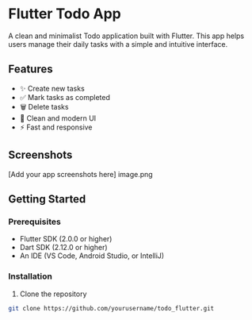 # Flutter Todo App

A clean and minimalist Todo application built with Flutter. This app helps users manage their daily tasks with a simple and intuitive interface.

## Features

- ✨ Create new tasks
- ✅ Mark tasks as completed
- 🗑️ Delete tasks
- 💫 Clean and modern UI
- ⚡ Fast and responsive

## Screenshots

[Add your app screenshots here]
image.png

## Getting Started

### Prerequisites

- Flutter SDK (2.0.0 or higher)
- Dart SDK (2.12.0 or higher)
- An IDE (VS Code, Android Studio, or IntelliJ)

### Installation

1. Clone the repository
```bash
git clone https://github.com/yourusername/todo_flutter.git
```
